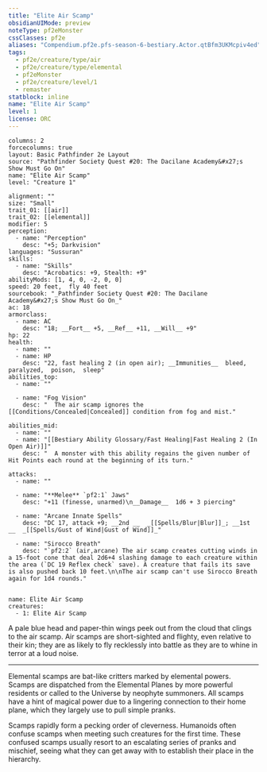 ```yaml
---
title: "Elite Air Scamp"
obsidianUIMode: preview
noteType: pf2eMonster
cssClasses: pf2e
aliases: "Compendium.pf2e.pfs-season-6-bestiary.Actor.qtBfm3UKMcpiv4ed" 
tags:
  - pf2e/creature/type/air
  - pf2e/creature/type/elemental
  - pf2eMonster
  - pf2e/creature/level/1
  - remaster
statblock: inline
name: "Elite Air Scamp"
level: 1
license: ORC
---
```


```statblock
columns: 2
forcecolumns: true
layout: Basic Pathfinder 2e Layout
source: "Pathfinder Society Quest #20: The Dacilane Academy&#x27;s Show Must Go On"
name: "Elite Air Scamp"
level: "Creature 1"

alignment: ""
size: "Small"
trait_01: [[air]]
trait_02: [[elemental]]
modifier: 5
perception:
  - name: "Perception"
    desc: "+5; Darkvision"
languages: "Sussuran"
skills:
  - name: "Skills"
    desc: "Acrobatics: +9, Stealth: +9"
abilityMods: [1, 4, 0, -2, 0, 0]
speed: 20 feet,  fly 40 feet
sourcebook: "_Pathfinder Society Quest #20: The Dacilane Academy&#x27;s Show Must Go On_"
ac: 18
armorclass:
  - name: AC
    desc: "18; __Fort__ +5, __Ref__ +11, __Will__ +9"
hp: 22
health:
  - name: ""
  - name: HP
    desc: "22, fast healing 2 (in open air); __Immunities__  bleed,  paralyzed,  poison,  sleep"
abilities_top:
  - name: ""

  - name: "Fog Vision"
    desc: "  The air scamp ignores the [[Conditions/Concealed|Concealed]] condition from fog and mist."

abilities_mid:
  - name: ""
  - name: "[[Bestiary Ability Glossary/Fast Healing|Fast Healing 2 (In Open Air)]]"
    desc: "  A monster with this ability regains the given number of Hit Points each round at the beginning of its turn."

attacks:
  - name: ""

  - name: "**Melee** `pf2:1` Jaws"
    desc: "+11 (finesse, unarmed)\n__Damage__  1d6 + 3 piercing"

  - name: "Arcane Innate Spells"
    desc: "DC 17, attack +9; __2nd __  _[[Spells/Blur|Blur]]_; __1st __  _[[Spells/Gust of Wind|Gust of Wind]]_"

  - name: "Sirocco Breath"
    desc: "`pf2:2` (air,arcane) The air scamp creates cutting winds in a 15-foot cone that deal 2d6+4 slashing damage to each creature within the area (`DC 19 Reflex check` save). A creature that fails its save is also pushed back 10 feet.\n\nThe air scamp can't use Sirocco Breath again for 1d4 rounds."
 
```

```encounter-table
name: Elite Air Scamp
creatures:
  - 1: Elite Air Scamp
```



A pale blue head and paper-thin wings peek out from the cloud that clings to the air scamp. Air scamps are short-sighted and flighty, even relative to their kin; they are as likely to fly recklessly into battle as they are to whine in terror at a loud noise.

* * *

Elemental scamps are bat-like critters marked by elemental powers. Scamps are dispatched from the Elemental Planes by more powerful residents or called to the Universe by neophyte summoners. All scamps have a hint of magical power due to a lingering connection to their home plane, which they largely use to pull simple pranks.

Scamps rapidly form a pecking order of cleverness. Humanoids often confuse scamps when meeting such creatures for the first time. These confused scamps usually resort to an escalating series of pranks and mischief, seeing what they can get away with to establish their place in the hierarchy.
